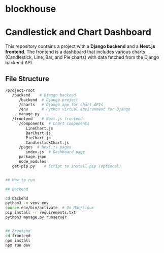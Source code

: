 # blockhouse

# Candlestick and Chart Dashboard

This repository contains a project with a **Django backend** and a **Next.js frontend**. The frontend is a dashboard that includes various charts (Candlestick, Line, Bar, and Pie charts) with data fetched from the Django backend API.

## File Structure

```bash
/project-root
   /backend    # Django backend
      /backend  # Django project
      /charts   # Django app for chart APIs
      /env      # Python virtual environment for Django
      manage.py
   /frontend    # Next.js frontend
      /components  # Chart components
         LineChart.js
         BarChart.js
         PieChart.js
         CandlestickChart.js
      /pages  # Next.js pages
         index.js  # Dashboard page
      package.json
      node_modules
   get-pip.py    # Script to install pip (optional)


## How to run

## Backend

cd backend
python3 -m venv env
source env/bin/activate  # On Mac/Linux
pip install -r requirements.txt
python3 manage.py runserver


## Frontend
cd frontend
npm install
npm run dev

